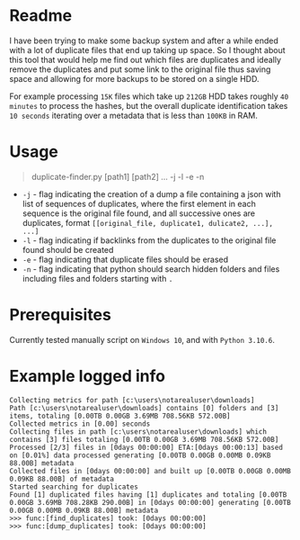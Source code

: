 # Readme
I have been trying to make some backup system and after a while ended with a lot of duplicate files that end up taking up space.
So I thought about this tool that would help me find out which files are duplicates and ideally remove the duplicates and put some link to the original file thus saving space and allowing for more backups to be stored on a single HDD.

For example processing `15K` files which take up `212GB` HDD takes roughly `40 minutes` to process the hashes, but the overall duplicate identification takes `10 seconds` iterating over a metadata that is less than `100KB` in RAM. 

# Usage
> duplicate-finder.py [path1] [path2] ... -j -l -e -n

* `-j` - flag indicating the creation of a dump a file containing a json with list of sequences of duplicates, where the first element in each sequence is the original file found, and all successive ones are duplicates, format `[[original_file, duplicate1, dulicate2, ...], ...]`
* `-l` - flag indicating if backlinks from the duplicates to the original file found should be created
* `-e` - flag indicating that duplicate files should be erased
* `-n` - flag indicating that python should search hidden folders and files including files and folders starting with `.`

# Prerequisites
Currently tested manually script on `Windows 10`, and with `Python 3.10.6`.

# Example logged info
```commandline
Collecting metrics for path [c:\users\notarealuser\downloads]
Path [c:\users\notarealuser\downloads] contains [0] folders and [3] items, totaling [0.00TB 0.00GB 3.69MB 708.56KB 572.00B]
Collected metrics in [0.00] seconds
Collecting files in path [c:\users\notarealuser\downloads] which contains [3] files totaling [0.00TB 0.00GB 3.69MB 708.56KB 572.00B]
Processed [2/3] files in [0days 00:00:00] ETA:[0days 00:00:13] based on [0.01%] data processed generating [0.00TB 0.00GB 0.00MB 0.09KB 88.00B] metadata
Collected files in [0days 00:00:00] and built up [0.00TB 0.00GB 0.00MB 0.09KB 88.00B] of metadata
Started searching for duplicates
Found [1] duplicated files having [1] duplicates and totaling [0.00TB 0.00GB 3.69MB 708.28KB 290.00B] in [0days 00:00:00] generating [0.00TB 0.00GB 0.00MB 0.09KB 88.00B] metadata
>>> func:[find_duplicates] took: [0days 00:00:00]
>>> func:[dump_duplicates] took: [0days 00:00:00]
```